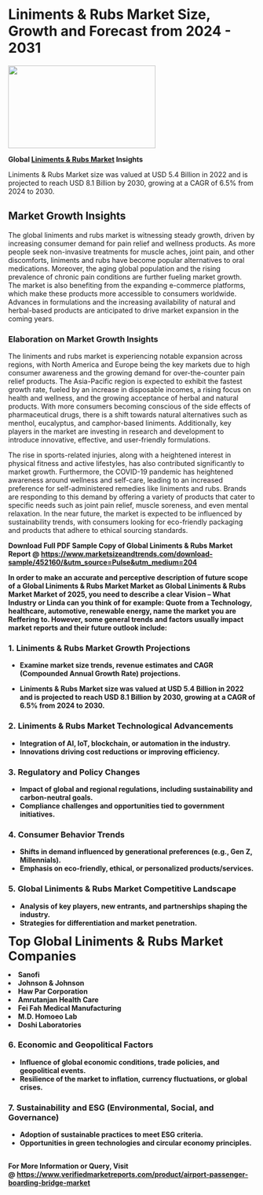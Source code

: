 <H1>Liniments & Rubs Market Size, Growth and Forecast from 2024 - 2031</H1><img class="aligncenter size-medium wp-image-584254" src="https://thirdeyenews.in/wp-content/uploads/2024/09/Global-Market-Research-300x168.jpeg" alt="" width="300" height="168" /><p><strong>Global&nbsp;<a href="https://www.marketsizeandtrends.com/download-sample/452160/&amp;utm_source=Pulse&amp;utm_medium=204">Liniments & Rubs Market</a> Insights</strong></p><p>Liniments & Rubs Market size was valued at USD 5.4 Billion in 2022 and is projected to reach USD 8.1 Billion by 2030, growing at a CAGR of 6.5% from 2024 to 2030.</p><p><h2>Market Growth Insights</h2> <p>The global liniments and rubs market is witnessing steady growth, driven by increasing consumer demand for pain relief and wellness products. As more people seek non-invasive treatments for muscle aches, joint pain, and other discomforts, liniments and rubs have become popular alternatives to oral medications. Moreover, the aging global population and the rising prevalence of chronic pain conditions are further fueling market growth. The market is also benefiting from the expanding e-commerce platforms, which make these products more accessible to consumers worldwide. Advances in formulations and the increasing availability of natural and herbal-based products are anticipated to drive market expansion in the coming years.</p> <p><strong></strong></p> <h3>Elaboration on Market Growth Insights</h3> <p>The liniments and rubs market is experiencing notable expansion across regions, with North America and Europe being the key markets due to high consumer awareness and the growing demand for over-the-counter pain relief products. The Asia-Pacific region is expected to exhibit the fastest growth rate, fueled by an increase in disposable incomes, a rising focus on health and wellness, and the growing acceptance of herbal and natural products. With more consumers becoming conscious of the side effects of pharmaceutical drugs, there is a shift towards natural alternatives such as menthol, eucalyptus, and camphor-based liniments. Additionally, key players in the market are investing in research and development to introduce innovative, effective, and user-friendly formulations. <p>The rise in sports-related injuries, along with a heightened interest in physical fitness and active lifestyles, has also contributed significantly to market growth. Furthermore, the COVID-19 pandemic has heightened awareness around wellness and self-care, leading to an increased preference for self-administered remedies like liniments and rubs. Brands are responding to this demand by offering a variety of products that cater to specific needs such as joint pain relief, muscle soreness, and even mental relaxation. In the near future, the market is expected to be influenced by sustainability trends, with consumers looking for eco-friendly packaging and products that adhere to ethical sourcing standards.</p> <p><strong></p><p><span class=""><strong>Download Full PDF Sample Copy of Global Liniments & Rubs Market Report</strong> @ <a href="https://www.marketsizeandtrends.com/download-sample/452160/&amp;utm_source=Pulse&amp;utm_medium=204" target="_blank">https://www.marketsizeandtrends.com/download-sample/452160/&amp;utm_source=Pulse&amp;utm_medium=204</a></span></p><p>In order to make an accurate and perceptive description of future scope of a Global&nbsp;Liniments & Rubs Market Market as Global&nbsp;Liniments & Rubs Market Market of 2025, you need to describe a clear Vision &ndash; What Industry or Linda can you think of for example: Quote from a Technology, healthcare, automotive, renewable energy, name the market you are Reffering to. However, some general trends and factors usually impact market reports and their future outlook include:</p><h3>1.&nbsp;<strong>Liniments & Rubs Market Growth Projections</strong></h3><ul><li>Examine market size trends, revenue estimates and CAGR (Compounded Annual Growth Rate) projections.</li><li><p>Liniments & Rubs Market size was valued at USD 5.4 Billion in 2022 and is projected to reach USD 8.1 Billion by 2030, growing at a CAGR of 6.5% from 2024 to 2030.</p></li></ul><h3>2.&nbsp;<strong>Liniments & Rubs Market Technological Advancements</strong></h3><ul><li>Integration of AI, IoT, blockchain, or automation in the industry.</li><li>Innovations driving cost reductions or improving efficiency.</li></ul><h3>3.&nbsp;<strong>Regulatory and Policy Changes</strong></h3><ul><li>Impact of global and regional regulations, including sustainability and carbon-neutral goals.</li><li>Compliance challenges and opportunities tied to government initiatives.</li></ul><h3>4.&nbsp;<strong>Consumer Behavior Trends</strong></h3><ul><li>Shifts in demand influenced by generational preferences (e.g., Gen Z, Millennials).</li><li>Emphasis on eco-friendly, ethical, or personalized products/services.</li></ul><h3>5.&nbsp;<strong>Global Liniments & Rubs Market Competitive Landscape</strong></h3><ul><li>Analysis of key players, new entrants, and partnerships shaping the industry.</li><li>Strategies for differentiation and market penetration.</li></ul><p data-pm-slice="1 1 []"><span style="color: inherit; font-family: inherit; font-size: 25px;">Top Global Liniments & Rubs Market Companies</span></p><div class="" data-test-id=""><p><li>Sanofi</li><li> Johnson & Johnson</li><li> Haw Par Corporation</li><li> Amrutanjan Health Care</li><li> Fei Fah Medical Manufacturing</li><li> M.D. Homoeo Lab</li><li> Doshi Laboratories</li></p></div><h3>6.&nbsp;<strong>Economic and Geopolitical Factors</strong></h3><ul><li>Influence of global economic conditions, trade policies, and geopolitical events.</li><li>Resilience of the market to inflation, currency fluctuations, or global crises.</li></ul><h3>7.&nbsp;<strong>Sustainability and ESG (Environmental, Social, and Governance)</strong></h3><ul><li>Adoption of sustainable practices to meet ESG criteria.</li><li>Opportunities in green technologies and circular economy principles.</li></ul><h2><strong style="font-size: 14px;">For More Information or Query, Visit @&nbsp;</strong><a style="background-color: #ffffff; font-size: 14px;" href="https://www.marketsizeandtrends.com/report/liniments-rubs-market/" target="_blank">https://www.verifiedmarketreports.com/product/airport-passenger-boarding-bridge-market</a></h2>
